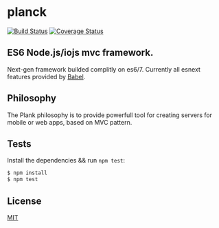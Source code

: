 # planck
[![Build Status](https://travis-ci.org/PinkaminaDianePie/planck.svg)](https://travis-ci.org/PinkaminaDianePie/planck)
[![Coverage Status](https://coveralls.io/repos/PinkaminaDianePie/planck/badge.svg?branch=develop)](https://coveralls.io/r/PinkaminaDianePie/planck?branch=develop)
## ES6 Node.js/iojs mvc framework.
Next-gen framework builded complitly on es6/7. Currently all esnext features provided by [Babel](https://github.com/babel/babel).

## Philosophy
The Plank philosophy is to provide powerfull tool for creating servers for mobile or web apps, based on MVC pattern. 

## Tests
Install the dependencies && run `npm test`:

```bash
$ npm install
$ npm test
```

## License
[MIT](LICENSE)
